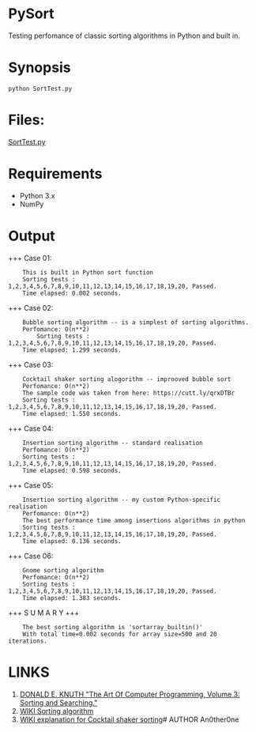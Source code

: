 # PySort
Testing perfomance of classic sorting algorithms in Python and built in.
# Synopsis
    python SortTest.py
# Files:
[SortTest.py](SortTest.py)
# Requirements
* Python 3.x
* NumPy
# Output
+++ Case 01:

		This is built in Python sort function
		Sorting tests : 1,2,3,4,5,6,7,8,9,10,11,12,13,14,15,16,17,18,19,20, Passed.
		Time elapsed: 0.002 seconds.

+++ Case 02:

		Bubble sorting algorithm -- is a simplest of sorting algorithms.
		Perfomance: O(n**2)
        	Sorting tests : 1,2,3,4,5,6,7,8,9,10,11,12,13,14,15,16,17,18,19,20, Passed.
		Time elapsed: 1.299 seconds.

+++ Case 03:

		Cocktail shaker sorting alogorithm -- improoved bubble sort
		Perfomance: O(n**2)
		The sample code was taken from here: https://cutt.ly/qrxDTBr
		Sorting tests : 1,2,3,4,5,6,7,8,9,10,11,12,13,14,15,16,17,18,19,20, Passed.
		Time elapsed: 1.550 seconds.

+++ Case 04:
		
		Insertion sorting algorithm -- standard realisation
		Perfomance: O(n**2)
		Sorting tests : 1,2,3,4,5,6,7,8,9,10,11,12,13,14,15,16,17,18,19,20, Passed.
		Time elapsed: 0.598 seconds.

+++ Case 05:

		Insertion sorting algorithm -- my custom Python-specific realisation
		Perfomance: O(n**2)
		The best performance time among insertions algorithms in python
		Sorting tests : 1,2,3,4,5,6,7,8,9,10,11,12,13,14,15,16,17,18,19,20, Passed.
		Time elapsed: 0.136 seconds.

+++ Case 06:

		Gnome sorting algorithm
		Perfomance: O(n**2)
		Sorting tests : 1,2,3,4,5,6,7,8,9,10,11,12,13,14,15,16,17,18,19,20, Passed.
		Time elapsed: 1.383 seconds.

+++ S U M A R Y +++

		The best sorting algorithm is 'sortarray_builtin()'
		With total time=0.002 seconds for array size=500 and 20 iterations.
		
# LINKS
1. [DONALD E. KNUTH "The Art Of Computer Programming, Volume 3: Sorting and Searching."](https://linuxnasm.be/media/pdf/donald-knuth/taocp/volume-3/taocp-vol3-sorting-searching.pdf)
2. [WIKI Sorting algorithm](https://en.wikipedia.org/wiki/Sorting_algorithm)
3. [WIKI explanation for Cocktail shaker sorting](https://ru.wikipedia.org/wiki/%D0%A1%D0%BE%D1%80%D1%82%D0%B8%D1%80%D0%BE%D0%B2%D0%BA%D0%B0_%D0%BF%D0%B5%D1%80%D0%B5%D0%BC%D0%B5%D1%88%D0%B8%D0%B2%D0%B0%D0%BD%D0%B8%D0%B5%D0%BC)# AUTHOR
   An0ther0ne
